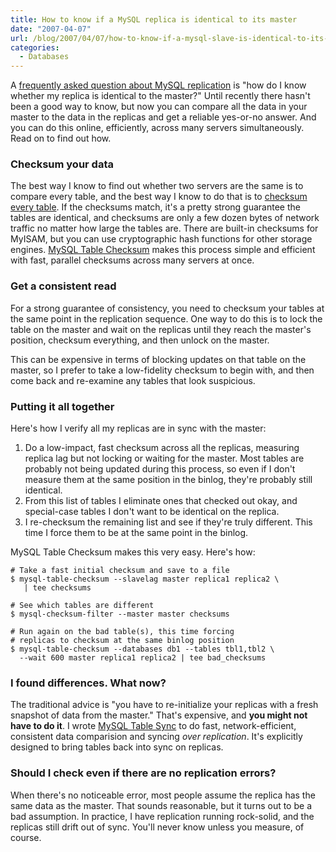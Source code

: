 ```yaml
---
title: How to know if a MySQL replica is identical to its master
date: "2007-04-07"
url: /blog/2007/04/07/how-to-know-if-a-mysql-slave-is-identical-to-its-master/
categories:
  - Databases
---
```

A [frequently asked question about MySQL replication](http://onlinesolutionsmysql.blogspot.com/2007/03/questions-and-answers-during-first.html) is "how do I know whether my replica is identical to the master?" Until recently there hasn't been a good way to know, but now you can compare all the data in your master to the data in the replicas and get a reliable yes-or-no answer. And you can do this online, efficiently, across many servers simultaneously. Read on to find out how.

### Checksum your data

The best way I know to find out whether two servers are the same is to compare every table, and the best way I know to do that is to [checksum every table](/blog/2007/01/25/how-to-calculate-table-checksums-in-mysql/). If the checksums match, it's a pretty strong guarantee the tables are identical, and checksums are only a few dozen bytes of network traffic no matter how large the tables are. There are built-in checksums for MyISAM, but you can use cryptographic hash functions for other storage engines. [MySQL Table Checksum](http://code.google.com/p/maatkit) makes this process simple and efficient with fast, parallel checksums across many servers at once.

### Get a consistent read

For a strong guarantee of consistency, you need to checksum your tables at the same point in the replication sequence. One way to do this is to lock the table on the master and wait on the replicas until they reach the master's position, checksum everything, and then unlock on the master.

This can be expensive in terms of blocking updates on that table on the master, so I prefer to take a low-fidelity checksum to begin with, and then come back and re-examine any tables that look suspicious.

### Putting it all together

Here's how I verify all my replicas are in sync with the master:

1.  Do a low-impact, fast checksum across all the replicas, measuring replica lag but not locking or waiting for the master. Most tables are probably not being updated during this process, so even if I don't measure them at the same position in the binlog, they're probably still identical.
2.  From this list of tables I eliminate ones that checked out okay, and special-case tables I don't want to be identical on the replica.
3.  I re-checksum the remaining list and see if they're truly different. This time I force them to be at the same point in the binlog.

MySQL Table Checksum makes this very easy. Here's how:

```
# Take a fast initial checksum and save to a file
$ mysql-table-checksum --slavelag master replica1 replica2 \
   | tee checksums

# See which tables are different
$ mysql-checksum-filter --master master checksums

# Run again on the bad table(s), this time forcing
# replicas to checksum at the same binlog position
$ mysql-table-checksum --databases db1 --tables tbl1,tbl2 \
  --wait 600 master replica1 replica2 | tee bad_checksums
```

### I found differences. What now?

The traditional advice is "you have to re-initialize your replicas with a fresh snapshot of data from the master." That's expensive, and **you might not have to do it**. I wrote [MySQL Table Sync](http://code.google.com/p/maatkit) to do fast, network-efficient, consistent data comparision and syncing *over replication*. It's explicitly designed to bring tables back into sync on replicas.

### Should I check even if there are no replication errors?

When there's no noticeable error, most people assume the replica has the same data as the master. That sounds reasonable, but it turns out to be a bad assumption. In practice, I have replication running rock-solid, and the replicas still drift out of sync. You'll never know unless you measure, of course.


